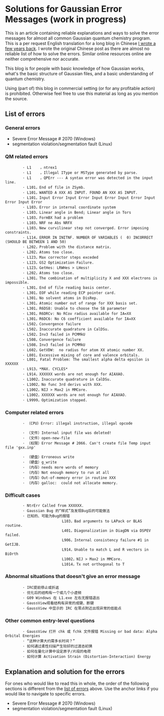 # Solutions for Gaussian Error Messages (work in progress)
This is an article containing reliable explanations and ways to solve the error messages for almost all common Gaussian quantum chemistry program. This is a per request English translation for a long blog in Chinese [I wrote a few years back](http://bbs.keinsci.com/thread-4829-1-1.html). I wrote the original Chinese post as there are almost no reliable list of how to solve the errors. Similar online resources online are neither comprehensive nor accurate.

This blog is for people with basic knowledge of how Gaussian works, what's the basic structure of Gaussian files, and a basic understanding of quantum chemistry.

Using (part of) this blog in commercial setting (or for any profitable action) is prohibited. Otherwise feel free to use this material as long as you mention the source.

## List of errors
### General errors
 * Severe Error Message # 2070 (Windows)
 * segmentation violation/segmentation fault (Linux)
### QM related errors
            · L1    ，ntrex1
            · L1    ，Illegal IType or MSType generated by parse.
            · L1    ，QPErr --- A syntax error was detected in the input line.
            · L101，End of file in ZSymb.
            · L101，WANTED A XXX AS INPUT. FOUND AN XXX AS INPUT.
            · L101，Input Error Input Error Input Error Input Error Input Error Input Error
            · L103，Error in internal coordinate system
            · L103，Linear angle in Bend; Linear angle in Tors
            · L103，FormBX had a problem
            · L103，NRF ne Abs NRFX
            · L103，New curvilinear step not converged. Error imposing constraints.
            · L114，ERROR IN INITNF. NUMBER OF VARIABLES (  0) INCORRECT (SHOULD BE BETWEEN 1 AND 50)
            · L202，Problem with the distance matrix.
            · L202，Atoms too close.
            · L123，Max corrector steps exceded
            · L123，GS2 Optimization Failure.
            · L123，GetHes: LRWHes > LHess!
            · L202，Atoms too close.
            · L301，The combination of multiplicity X and XXX electrons is impossible.
            · L301，End of file reading basis center.
            · L301，EOF while reading ECP pointer card.
            · L301，No solvent atoms in DisRep.
            · L301，Atomic number out of range for XXX basis set.
            · L301，R6DS8: Unable to choose the S8 parameter
            · L301，R6DRCv: No RCov radius available for IA=XX
            · L301，R6DC6: No C6 coefficient available for IA=XX
            · L502，Convergence failure
            · L502，Inaccurate quadrature in CalDSu.
            · L502，Inv3 failed in PCMMkU
            · L508，Convergence failure
            · L508，Inv3 failed in PCMMkU
            · L602，GetVDW:  no radius for atom XX atomic number XX.
            · L801，Excessive mixing of core and valence orbitals.
            · L801, Fatal Problem: The smallest alpha delta epsilon is XXXXXX
            · L913，*MAX. CYCLES*
            · L914，XXXXXX words are not enough for AIAXAO.
            · L1002，Inaccurate quadrature in CalDSu.
            · L1002，No func 3rd derivs with XXX.
            · L1002，NIJ > Max2 in MMCore.
            · L1002，XXXXXX words are not enough for AIAXAO.
            · L9999，Optimization stopped.
### Computer related errors
            · （CPU）Error: illegal instruction, illegal opcode

            · （文件）Internal input file was deleted!
            · （文件）open-new-file
            · （权限）Error Message # 2066. Can't create file Temp input file 'gxx.inp'

            · （硬盘）Erroneous write
            · （硬盘）g_write
            · （内存）needs more words of memory
            · （内存）Not enough memory to run at all
            · （内存）Out-of-memory error in routine XXX
            · （内存）galloc:  could not allocate memory.
### Difficult cases
            · NtrErr Called from XXXXXX.
            · Gaussian Bug 的“样式”及发现Bug后的可能做法
            · 已知的、可能为Bug的报错
                              L103，Bad arguments to LAPack or BLAS routine.
                              L401，Diagonalization in DiagDN via DSPEV failed.
                              L906，Internal consistency failure #1 in GetIJB.
                              L914，Unable to match L and R vectors in BiOrth
                              L1002，NIJ > Max2 in MMCore.
                              L1014，Tx not orthogonal to T
### Abnormal situations that doesn't give an error message
            · IRC提前停止或折返
            · 优化后的结构有一个或几个小虚频
            · G09 Windows 在 L1.exe 左右无报错退出
            · GaussView观看结构有异常的成键、断键
            · GaussView 中显示的 IRC 在零点附近出现异常的低能点
### Other common entry-level questions
            · GaussView 打开 chk 或 fchk 文件报错 Missing or bad data: Alpha Orbital Energies
            · “这种计算大约需多长时间？”
            · 如何通过柔性扫描产生较好的过渡态初猜
            · 如何在量化计算中设定原子/片段的电荷
            · 如何计算 Activation Strain (Distortion-Interaction) Energy
            

## Explanation and solution for the errors
For ones who would like to read this in whole, the order of the following sections is different from the [list of errors](#-List-of-errors) above. Use the anchor links if you would like to navigate to specific errors.

 * Severe Error Message # 2070 (Windows)
 * segmentation violation/segmentation fault (Linux)
